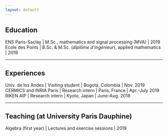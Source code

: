 ```yaml
---
layout: default
---
```


## Education

ENS Paris-Saclay | M.Sc., mathematics and signal processing (MVA) | 2019
Ecole des Ponts | B.Sc. & M.Sc. (*diplôme d'ingénieur*), applied mathematics | 2019

---

## Experiences

Univ. de los Andes | Visiting student | Bogotá, Colombia | Nov. 2019
CERMICS and INRIA Paris | Research intern | Paris, France | Apr.-July 2019
RIKEN AIP | Research intern | Kyoto, Japan | June-Aug. 2018

---

## Teaching (at University Paris Dauphine)

Algebra (first year) | Lectures and exercise sessions | 2019
